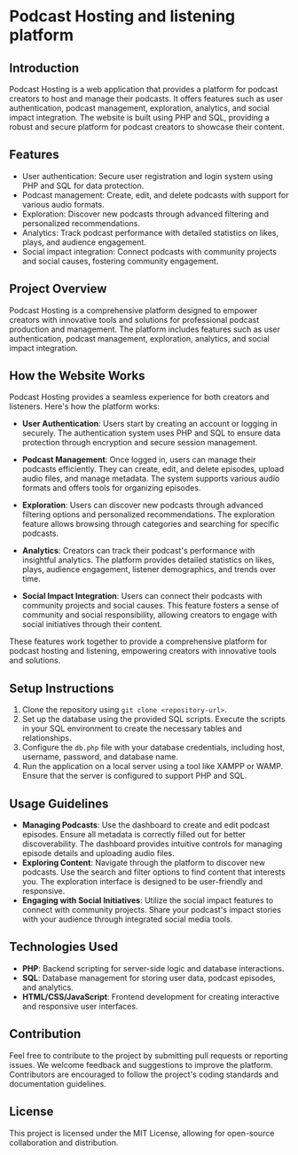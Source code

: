 # Podcast Hosting and listening platform

## Introduction
Podcast Hosting is a web application that provides a platform for podcast creators to host and manage their podcasts. It offers features such as user authentication, podcast management, exploration, analytics, and social impact integration. The website is built using PHP and SQL, providing a robust and secure platform for podcast creators to showcase their content.

## Features
- User authentication: Secure user registration and login system using PHP and SQL for data protection.
- Podcast management: Create, edit, and delete podcasts with support for various audio formats.
- Exploration: Discover new podcasts through advanced filtering and personalized recommendations.
- Analytics: Track podcast performance with detailed statistics on likes, plays, and audience engagement.
- Social impact integration: Connect podcasts with community projects and social causes, fostering community engagement.


## Project Overview
Podcast Hosting is a comprehensive platform designed to empower creators with innovative tools and solutions for professional podcast production and management. The platform includes features such as user authentication, podcast management, exploration, analytics, and social impact integration.

## How the Website Works
Podcast Hosting provides a seamless experience for both creators and listeners. Here's how the platform works:

- **User Authentication**: Users start by creating an account or logging in securely. The authentication system uses PHP and SQL to ensure data protection through encryption and secure session management.

- **Podcast Management**: Once logged in, users can manage their podcasts efficiently. They can create, edit, and delete episodes, upload audio files, and manage metadata. The system supports various audio formats and offers tools for organizing episodes.

- **Exploration**: Users can discover new podcasts through advanced filtering options and personalized recommendations. The exploration feature allows browsing through categories and searching for specific podcasts.

- **Analytics**: Creators can track their podcast's performance with insightful analytics. The platform provides detailed statistics on likes, plays, audience engagement, listener demographics, and trends over time.

- **Social Impact Integration**: Users can connect their podcasts with community projects and social causes. This feature fosters a sense of community and social responsibility, allowing creators to engage with social initiatives through their content.

These features work together to provide a comprehensive platform for podcast hosting and listening, empowering creators with innovative tools and solutions.

## Setup Instructions
1. Clone the repository using `git clone <repository-url>`.
2. Set up the database using the provided SQL scripts. Execute the scripts in your SQL environment to create the necessary tables and relationships.
3. Configure the `db.php` file with your database credentials, including host, username, password, and database name.
4. Run the application on a local server using a tool like XAMPP or WAMP. Ensure that the server is configured to support PHP and SQL.

## Usage Guidelines
- **Managing Podcasts**: Use the dashboard to create and edit podcast episodes. Ensure all metadata is correctly filled out for better discoverability. The dashboard provides intuitive controls for managing episode details and uploading audio files.
- **Exploring Content**: Navigate through the platform to discover new podcasts. Use the search and filter options to find content that interests you. The exploration interface is designed to be user-friendly and responsive.
- **Engaging with Social Initiatives**: Utilize the social impact features to connect with community projects. Share your podcast's impact stories with your audience through integrated social media tools.

## Technologies Used
- **PHP**: Backend scripting for server-side logic and database interactions.
- **SQL**: Database management for storing user data, podcast episodes, and analytics.
- **HTML/CSS/JavaScript**: Frontend development for creating interactive and responsive user interfaces.

## Contribution
Feel free to contribute to the project by submitting pull requests or reporting issues. We welcome feedback and suggestions to improve the platform. Contributors are encouraged to follow the project's coding standards and documentation guidelines.

## License
This project is licensed under the MIT License, allowing for open-source collaboration and distribution.